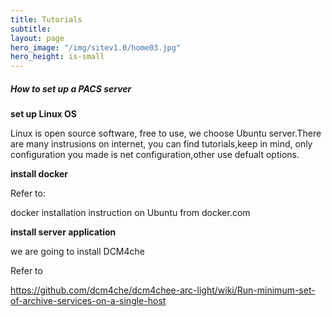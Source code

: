 ```yaml
---
title: Tutorials
subtitle: 
layout: page
hero_image: "/img/sitev1.0/home03.jpg"
hero_height: is-small
---
```


##### How to set up a PACS server

**set up Linux OS**

Linux is open source software, free to use, we choose Ubuntu server.There are many instrusions on internet, you can find tutorials,keep in mind, only configuration you made is net configuration,other use defualt options.

**install docker**

Refer to:

docker installation instruction on Ubuntu from docker.com

**install server application**

we are going to install DCM4che

Refer to

https://github.com/dcm4che/dcm4chee-arc-light/wiki/Run-minimum-set-of-archive-services-on-a-single-host
